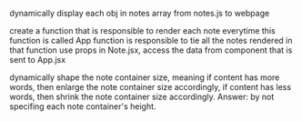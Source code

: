 dynamically display each obj in notes array from notes.js to webpage

create a function that is responsible to render each note everytime this function is called 
App function is responsible to tie all the notes rendered in that function
use props in Note.jsx, access the data from <Note xxx/> component that is sent to App.jsx

dynamically shape the note container size, meaning if content has more words, then enlarge the note container size
accordingly, if content has less words, then shrink the note container size accordingly. Answer: by not specifing
each note container's height.